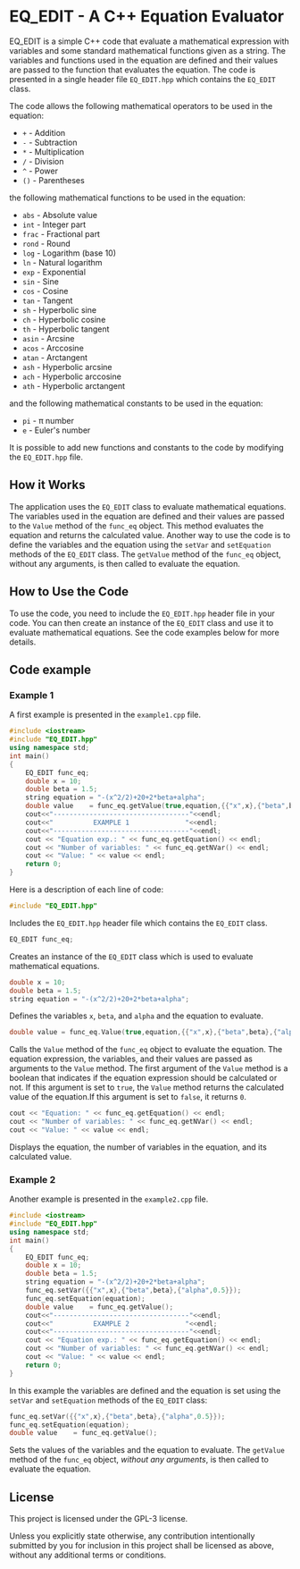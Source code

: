 # EQ_EDIT - A C++ Equation Evaluator

EQ_EDIT is a simple C++ code that evaluate a mathematical expression with variables and some standard mathematical functions given as a string. The variables and functions used in the equation are defined and their values are passed to the function that evaluates the equation. The code is presented in a single header file `EQ_EDIT.hpp` which contains the `EQ_EDIT` class.

The code allows the following mathematical operators to be used in the equation:
- `+` - Addition
- `-` - Subtraction
- `*` - Multiplication
- `/` - Division
- `^` - Power
- `()` - Parentheses

the following mathematical functions to be used in the equation:
- `abs` - Absolute value
- `int` - Integer part
- `frac` - Fractional part
- `rond` - Round
- `log` - Logarithm (base 10)
- `ln` - Natural logarithm
- `exp` - Exponential
- `sin` - Sine
- `cos` - Cosine
- `tan` - Tangent
- `sh` - Hyperbolic sine
- `ch` - Hyperbolic cosine
- `th` - Hyperbolic tangent
- `asin` - Arcsine
- `acos` - Arccosine
- `atan` - Arctangent
- `ash` - Hyperbolic arcsine
- `ach` - Hyperbolic arccosine
- `ath` - Hyperbolic arctangent

and the following mathematical constants to be used in the equation:
- `pi` - &pi; number
- `e` - Euler's number

It is possible to add new functions and constants to the code by modifying the `EQ_EDIT.hpp` file.

## How it Works
The application uses the `EQ_EDIT` class to evaluate mathematical equations. The variables used in the equation are defined and their values are passed to the `Value` method of the `func_eq` object. This method evaluates the equation and returns the calculated value.
Another way to use the code is to define the variables and the equation using the `setVar` and `setEquation` methods of the `EQ_EDIT` class. The `getValue` method of the `func_eq` object, without any arguments, is then called to evaluate the equation.

## How to Use the Code
To use the code, you need to include the `EQ_EDIT.hpp` header file in your code. You can then create an instance of the `EQ_EDIT` class and use it to evaluate mathematical equations. See the code examples below for more details.

## Code example
### Example 1
A first example is presented in the `example1.cpp` file. 
```cpp
#include <iostream>
#include "EQ_EDIT.hpp"
using namespace std;
int main()
{
    EQ_EDIT func_eq;
    double x = 10;
    double beta = 1.5;
    string equation = "-(x^2/2)+20+2*beta+alpha";
    double value    = func_eq.getValue(true,equation,{{"x",x},{"beta",beta},{"alpha",0.5}});
    cout<<"----------------------------------"<<endl;
    cout<<"          EXAMPLE 1              "<<endl;
    cout<<"----------------------------------"<<endl;
    cout << "Equation exp.: " << func_eq.getEquation() << endl;
    cout << "Number of variables: " << func_eq.getNVar() << endl;
    cout << "Value: " << value << endl;
    return 0;
}
```

Here is a description of each line of code:
```cpp
#include "EQ_EDIT.hpp"
```
Includes the `EQ_EDIT.hpp` header file which contains the `EQ_EDIT` class.

```cpp
EQ_EDIT func_eq;
```
Creates an instance of the `EQ_EDIT` class which is used to evaluate mathematical equations.

```cpp
double x = 10;
double beta = 1.5;
string equation = "-(x^2/2)+20+2*beta+alpha";
```
Defines the variables `x`, `beta`, and `alpha` and the equation to evaluate.

```cpp
double value = func_eq.Value(true,equation,{{"x",x},{"beta",beta},{"alpha",0.5}});
```
Calls the `Value` method of the `func_eq` object to evaluate the equation. The equation expression, the variables, and their values are passed as arguments to the `Value` method. The first argument of the `Value` method is a boolean that indicates if the equation expression should be calculated or not. If this argument is set to `true`, the `Value` method returns the calculated value of the equation.If this argument is set to `false`, it returns `0`.

```cpp
cout << "Equation: " << func_eq.getEquation() << endl;
cout << "Number of variables: " << func_eq.getNVar() << endl;
cout << "Value: " << value << endl;
```
Displays the equation, the number of variables in the equation, and its calculated value.

### Example 2
Another example is presented in the `example2.cpp` file. 
```cpp
#include <iostream>
#include "EQ_EDIT.hpp"
using namespace std;
int main()
{
    EQ_EDIT func_eq;
    double x = 10;
    double beta = 1.5;
    string equation = "-(x^2/2)+20+2*beta+alpha";
    func_eq.setVar({{"x",x},{"beta",beta},{"alpha",0.5}});
    func_eq.setEquation(equation);
    double value    = func_eq.getValue();
    cout<<"----------------------------------"<<endl;
    cout<<"          EXAMPLE 2              "<<endl;
    cout<<"----------------------------------"<<endl;
    cout << "Equation exp.: " << func_eq.getEquation() << endl;
    cout << "Number of variables: " << func_eq.getNVar() << endl;
    cout << "Value: " << value << endl;
    return 0;
}
```
In this example the variables are defined and the equation is set using the `setVar` and `setEquation` methods of the `EQ_EDIT` class:

```cpp
func_eq.setVar({{"x",x},{"beta",beta},{"alpha",0.5}});
func_eq.setEquation(equation);
double value    = func_eq.getValue();
```
Sets the values of the variables and the equation to evaluate. The `getValue` method of the `func_eq` object, *without any arguments*, is then called to evaluate the equation.


## License

This project is licensed under the GPL-3 license.

Unless you explicitly state otherwise, any contribution intentionally submitted by you for inclusion in this project shall be licensed as above, without any additional terms or conditions.